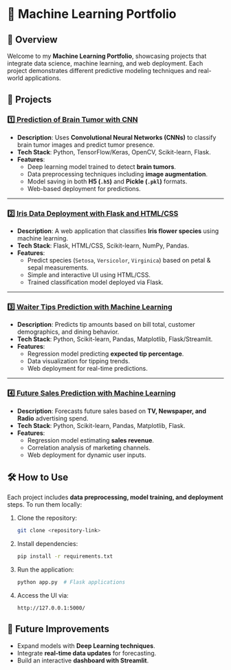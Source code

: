 # 🧠 Machine Learning Portfolio

## 📌 Overview
Welcome to my **Machine Learning Portfolio**, showcasing projects that integrate data science, machine learning, and web deployment. Each project demonstrates different predictive modeling techniques and real-world applications.

## 🚀 Projects

### [1️⃣ Prediction of Brain Tumor with CNN](https://github.com/iseptianto/prediction-of-brain-tumor-with-cnn)
- **Description**: Uses **Convolutional Neural Networks (CNNs)** to classify brain tumor images and predict tumor presence.
- **Tech Stack**: Python, TensorFlow/Keras, OpenCV, Scikit-learn, Flask.
- **Features**:
  - Deep learning model trained to detect **brain tumors**.
  - Data preprocessing techniques including **image augmentation**.
  - Model saving in both **H5 (`.h5`)** and **Pickle (`.pkl`)** formats.
  - Web-based deployment for predictions.

---

### [2️⃣ Iris Data Deployment with Flask and HTML/CSS](https://github.com/iseptianto/deploy-iris)
- **Description**: A web application that classifies **Iris flower species** using machine learning.
- **Tech Stack**: Flask, HTML/CSS, Scikit-learn, NumPy, Pandas.
- **Features**:
  - Predict species (`Setosa`, `Versicolor`, `Virginica`) based on petal & sepal measurements.
  - Simple and interactive UI using HTML/CSS.
  - Trained classification model deployed via Flask.

---

### [3️⃣ Waiter Tips Prediction with Machine Learning](https://github.com/iseptianto/Waiter-Tips-Prediction-with-Machine-Learning)
- **Description**: Predicts tip amounts based on bill total, customer demographics, and dining behavior.
- **Tech Stack**: Python, Scikit-learn, Pandas, Matplotlib, Flask/Streamlit.
- **Features**:
  - Regression model predicting **expected tip percentage**.
  - Data visualization for tipping trends.
  - Web deployment for real-time predictions.

---

### [4️⃣ Future Sales Prediction with Machine Learning](https://github.com/iseptianto/Future-Sales-Prediction-With-ML)
- **Description**: Forecasts future sales based on **TV, Newspaper, and Radio** advertising spend.
- **Tech Stack**: Python, Scikit-learn, Pandas, Matplotlib, Flask.
- **Features**:
  - Regression model estimating **sales revenue**.
  - Correlation analysis of marketing channels.
  - Web deployment for dynamic user inputs.

## 🛠️ How to Use
Each project includes **data preprocessing, model training, and deployment** steps. To run them locally:
1. Clone the repository:
   ```bash
   git clone <repository-link>
   ```
2. Install dependencies:
   ```bash
   pip install -r requirements.txt
   ```
3. Run the application:
   ```bash
   python app.py  # Flask applications
   ```
4. Access the UI via:
   ```
   http://127.0.0.1:5000/
   ```

## 🌟 Future Improvements
- Expand models with **Deep Learning techniques**.
- Integrate **real-time data updates** for forecasting.
- Build an interactive **dashboard with Streamlit**.


